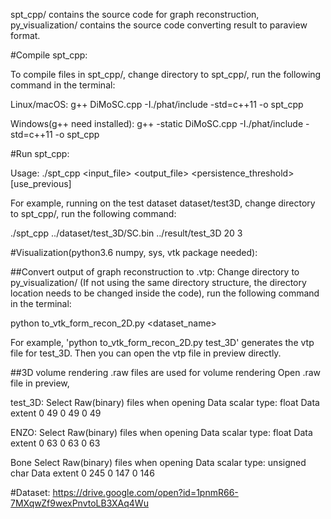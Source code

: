 spt_cpp/ contains the source code for graph reconstruction, py_visualization/ contains the source code converting result to paraview format.

#Compile spt_cpp:

To compile files in spt_cpp/, change directory to spt_cpp/, run the following command in the terminal:

Linux/macOS:
g++ DiMoSC.cpp -I./phat/include -std=c++11 -o spt_cpp

Windows(g++ need installed):
g++ -static DiMoSC.cpp -I./phat/include -std=c++11 -o spt_cpp

#Run spt_cpp:

Usage: ./spt_cpp <input_file> <output_file> <persistence_threshold> <dimension> [use_previous]

For example, running on the test dataset dataset/test3D, change directory to spt_cpp/, run the following command: 

./spt_cpp ../dataset/test_3D/SC.bin ../result/test_3D 20 3

#Visualization(python3.6 numpy, sys, vtk package needed):

##Convert output of graph reconstruction to .vtp:
Change directory to py_visualization/ (If not using the same directory structure, the directory location needs to be changed inside the code), run the following command in the terminal:

python to_vtk_form_recon_2D.py <dataset_name>

For example, 'python to_vtk_form_recon_2D.py test_3D' generates the vtp file for test_3D. Then you can open the vtp file in preview directly.

##3D volume rendering
.raw files are used for volume rendering
Open .raw file in preview, 

test_3D:
Select Raw(binary) files when opening
Data scalar type: float
Data extent 0 49
            0 49
            0 49

ENZO:
Select Raw(binary) files when opening
Data scalar type: float
Data extent 0 63
            0 63
            0 63

Bone
Select Raw(binary) files when opening
Data scalar type: unsigned char
Data extent 0 245
            0 147
            0 146

#Dataset:
https://drive.google.com/open?id=1pnmR66-7MXqwZf9wexPnvtoLB3XAq4Wu

